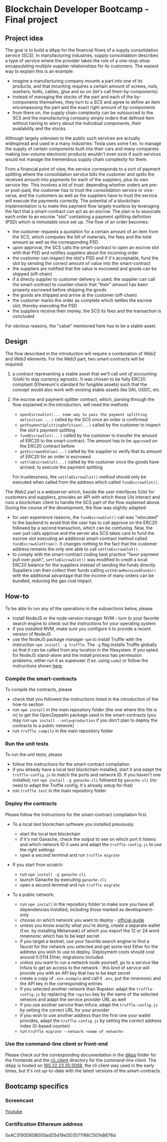 # Blockchain Developer Bootcamp - Final project

## Project idea
The goal is to build a dApp for the financial flows of a supply consolidation service (SCS). In manufacturing industries, supply consolidation describes a type of service where the provider takes the role of a one-stop-shop encapsulating multiple supplier relationships for its customers. The easiest way to explain this is an example:
- imagine a manufacturing company mounts a part into one of its products, and that mounting requires a certain amount of screws, nuts, washers, bolts, cables, glue and so on (let's call them by-components)
- instead of managing the stocks of the part and each of the by-components themselves, they turn to a SCS and agree to define an item encompassing the part and the exact right amount of by-components
- from there on, the supply chain complexity can be outsourced to the SCS and the manufacturing company simply orders that defined item without having to worry about the individual components, their availability and the stocks

Although largely unknown to the public such services are actually widespread and used in a many industries: Tesla uses some f.ex. to manage the supply of certain components built into their cars and many companies making low-volume electronic products wouldn't even exist if such services would not manage the tremendous supply chain complexity for them. 

From a financial point of view, the service corresponds to a sort of payment splitting where the consolidation service bills the customer and splits the received amount into payments for each of the suppliers, plus its own service fee. This involves a lot of trust: depending whether orders are pre- or post-paid, the customer has to trust the consolidation service or vice-versa, and the customers as well as the suppliers have to trust the service will execute the payments correctly. The potential of a blockchain implementation is to make this payment flow largely trustless by leveraging the fact that a smart-contract can act as an escrow. The plan is to associate each order to an escrow "slot" containing a payment splitting definition (PSD) which is immutable once set up. The flow of an order becomes:
- the customer requests a quotation for a certain amount of an item from the SCS, which computes the bill of materials, the fees and the total amount as well as the corresponding PSD
- upon approval, the SCS calls the smart-contract to open an escrow slot with that PSD and notifies suppliers about the incoming order
- the customer can inspect the slot's PSD and if it's acceptable, fund the slot by sending the correct amount of value into the smart-contract
- the suppliers are notified that the value is escrowed and goods can be shipped (off-chain)
- if a directy supplier to customer delivery is used, the supplier can call the smart-contract to counter-check that "their" amount has been properly escrowed before shipping the goods
- the goods are shipped and arrive at the customer (off-chain)
- the customer marks the order as complete which settles the escrow slot, thereby executing the PSD
- the suppliers receive their money, the SCS its fees and the transaction is concluded

For obvious reasons, the "value" mentioned here has to be a stable asset.

## Design
The flow described in the introduction will require a combination of Web2 and Web3 elements. For the Web3 part, two smart-contracts will be required: 
1. a contract representing a stable asset that we'll call *unit of accounting (UoA)* to stay currency agnostic. It was chosen to be fully ERC20 compliant (Ethereum's standard for fungible assets) such that the concept would also work with existing stable assets like DAI, USDC, etc.
2. the escrow and payment splitter contract, which, parsing through the flow explained in the introduction, will need the methods 
    - `openEscrowSlot(... some way to pass the payment splitting definition ...)` called by the SCS once an order is confirmed
    - `getPaymentSplittingDefition(...)` called by the customer to inspect the slot's payment splitting
    - `fundEscrowSlot(...)` called by the customer to transfer the amount of ERC20 to the smart-contract. The amount has to be `approve`d on the ERC20 contract before
    - `getEscrowedValue(...)` called by the supplier to verify that its amount of ERC20 for an order is escrowed
    - `settleEscrowSlot(...)` called by the customer once the goods have arrived, to execute the payment splitting
    
    For trustlessness, the `settleEscrowSlot()` method should only be executed when called from the address which called `fundEscrowSlot()`. 

The Web2 part is a webserver which, beside the user interfaces (UIs) for customers and suppliers, provides an API with which these UIs interact and runs a blockchain client to handle the SCS part of the flow explained above. During the course of the development, the flow was slightly adapted:
- for user experience reasons, the `fundEscrowSlot()` call was "relocated" to the backend to avoid that the user has to call approve on the ERC20 followed by a second transaction, which can be confusing. Now, the user just calls approve and the server aka SCS takes care to fund the escrow slot executing an additional smart-contract method called `fundEscrowSlotFrom()`. It changes nothing to the fact that the customer address remains the only one able to call `settleEscrowSlot()`. 
- to comply with the smart-contract coding best practice "favor payment pull over push", `settleEscrowSlot()` was modified to credit a local ERC20 balance for the suppliers instead of sending the funds directly. Suppliers can then collect their funds calling `withdrawReceivedFunds()` with the additional advantage that the income of many orders can be bundled, reducing the gas cost impact. 

## How-to
To be able to run any of the operations in the subsections below, please
- install NodeJS or the node version manager NVM - turn to your favorite search engine to check out the instructions for your operating system
- if you installed NVM, make sure you configure it to provide a recent version of NodeJS
- use the NodeJS package manager `npm` to install Truffle with the instruction `npm install -g truffle`. The `-g` flag installs Truffle globally so that it can be called from any location in the filesystem. If you opted for NodeJS stand-alone and the install process has permission problems, either run it as superuser (f.ex. using `sudo`) or follow the instructions shown [here](https://makandracards.com/makandra/72209-how-to-install-npm-packages-globally-without-sudo-on-linux).

### Compile the smart-contracts
To compile the contracts, please
- check that you followed the instructions listed in the introduction of the how-to section
- run `npm install` in the main repository folder (the one where this file is in) to get the OpenZeppelin package used in the smart-contracts (you may run `npm install --only=production` if you don't plan to deploy the contracts to a public network)
- run `truffle compile` in the main repository folder

### Run the unit tests
To run the unit tests, please
- follow the instructions for the smart-contract compilation
- if you already have a local test blockchain installed, start it and adapt the `truffle-config.js` to match the ports and network ID. If you haven't one installed, run `npm install -g ganache-cli` followed by `ganache-cli` (no need to adapt the Truffle config, it's already setup for that)
- run `truffle test` in the main repository folder

### Deploy the contracts
Please follow the instructions for the smart-contract compilation first. 

- To a local test blockchain software you installed previously:
    - start the local test blockchain
    - if it's not Ganache, check the output to see on which port it listens and which network ID it uses and adapt the `truffle-config.js` to use the right settings
    - open a second terminal and run `truffle migrate`

- If you start from scratch:
    - run `npm install -g ganache-cli`
    - launch Ganache by executing `ganache-cli`
    - open a second terminal and run `truffle migrate`

- To a public network:
    - run `npm install` in the repository folder to make sure you have all dependencies installed, including those marked as development-only
    - choose on which network you want to deploy - [official guide](https://ethereum.org/en/developers/docs/networks/)
    - unless you know exactly what you're doing, create a separate wallet (f.ex. by installing Metamask) of which you export the 12 or 24 word mnemonic which has to be kept secret
    - if you target a testnet, use your favorite search engine to find a faucet for the network you selected and get some test Ether for the address you wish to use to deploy. Deployment costs should cost around 0.0114 Ether, migrations included.
    - unless you want to run a network node yourself, go to a service like Infura to get an access to the network - this kind of service will provide you with an API key that has to be kept secret
    - create a copy of `.env.example` and call it `.env`, put the mnemonic and the API key in the corresponding entries
    - if you selected another network than Ropsten: adapt the `truffle-config.js` by replacing the `ropsten` key by the name of the selected network and adapt the service provider URL as well
    - if you use another service than Infura: adapt the `truffle-config.js` by setting the correct URL for your provider
    - if you wish to use another address than the first one your wallet provides, adapt the `truffle-config.js` by setting the correct address index (0-based counter)
    - run `truffle migrate --network <name of network>`

### Use the command-line client or front-end
Please check out the corresponding documentation in the [dApp](./dApp) folder for the frontends and the [cli_client](./cli_client) directory for the command-line client. The dApp is hosted on [165.22.23.35:3008](http://165.22.23.35:3008), the cli client was used in the early times, but it's not up-to-date with the latest versions of the smart-contracts. 

## Bootcamp specifics
### Screencast
[Youtube](https://youtu.be/wXHmFjKZ0jM)

### Certification Ethereum address
0xAC3190D65B000adD5d19eDD3571166C507eB676d
